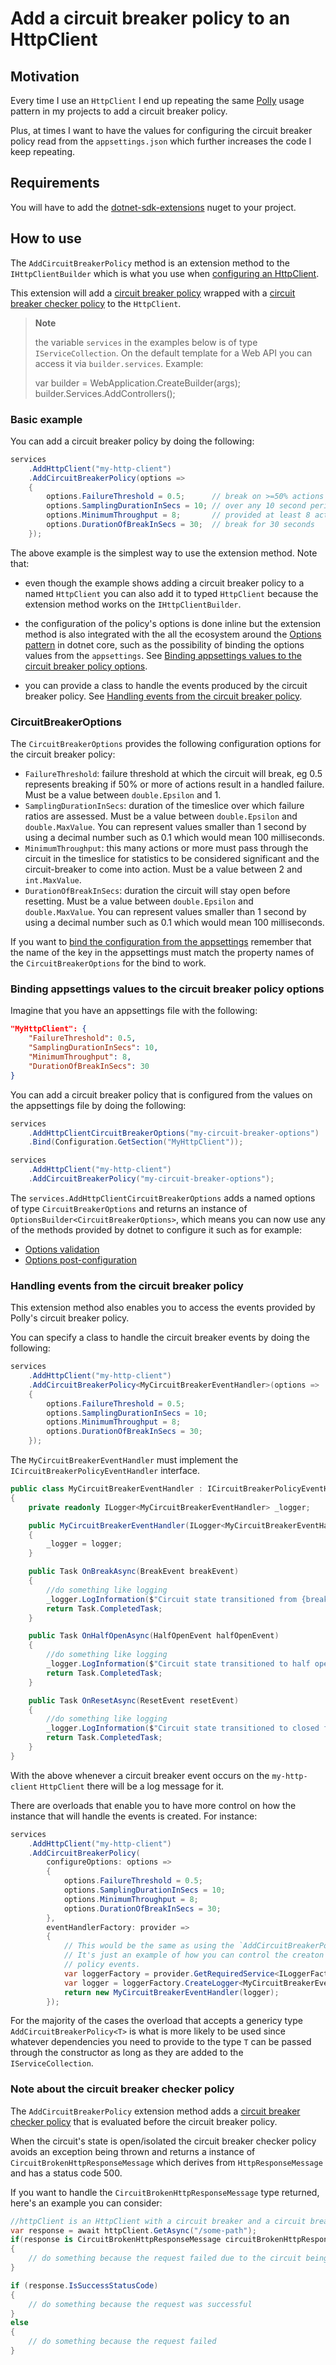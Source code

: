 ﻿# Add a circuit breaker policy to an HttpClient

## Motivation

Every time I use an `HttpClient` I end up repeating the same [Polly](https://github.com/App-vNext/Polly) usage pattern in my projects to add a circuit breaker policy.

Plus, at times I want to have the values for configuring the circuit breaker policy read from the `appsettings.json` which further increases the code I keep repeating.

## Requirements

You will have to add the [dotnet-sdk-extensions](https://www.nuget.org/packages/dotnet-sdk-extensions) nuget to your project.

## How to use

The `AddCircuitBreakerPolicy` method is an extension method to the `IHttpClientBuilder` which is what you use when [configuring an HttpClient](https://docs.microsoft.com/en-us/aspnet/core/fundamentals/http-requests?view=aspnetcore-5.0).

This extension will add a [circuit breaker policy](https://github.com/App-vNext/Polly#advanced-circuit-breaker) wrapped with a [circuit breaker checker policy](/docs/polly/circuit-breaker-checker-policy.md) to the `HttpClient`.

> **Note**
>
> the variable `services` in the examples below is of type `IServiceCollection`. On the default template
> for a Web API you can access it via `builder.services`. Example:
>
> var builder = WebApplication.CreateBuilder(args); </br>
> builder.Services.AddControllers();
>

### Basic example

You can add a circuit breaker policy by doing the following:

```csharp
services
    .AddHttpClient("my-http-client")
    .AddCircuitBreakerPolicy(options =>
    {
        options.FailureThreshold = 0.5;      // break on >=50% actions result in failures
        options.SamplingDurationInSecs = 10; // over any 10 second period
        options.MinimumThroughput = 8;       // provided at least 8 actions in the 10 second period
        options.DurationOfBreakInSecs = 30;  // break for 30 seconds
    });
```

The above example is the simplest way to use the extension method. Note that:

- even though the example shows adding a circuit breaker policy to a named `HttpClient` you can also add it to typed `HttpClient` because the extension method works on the `IHttpClientBuilder`.

- the configuration of the policy's options is done inline but the extension method is also integrated with the all the ecosystem around the [Options pattern](https://docs.microsoft.com/en-us/aspnet/core/fundamentals/configuration/options?view=aspnetcore-5.0) in dotnet core, such as the possibility of binding the options values from the `appsettings`. See [Binding appsettings values to the circuit breaker policy options](#binding-appsettings-values-to-the-circuit-breaker-policy-options).

- you can provide a class to handle the events produced by the circuit breaker policy. See [Handling events from the circuit breaker policy](#handling-events-from-the-circuit-breaker-policy).

### CircuitBreakerOptions

The `CircuitBreakerOptions` provides the following configuration options for the circuit breaker policy:

- `FailureThreshold`: failure threshold at which the circuit will break, eg 0.5 represents breaking if 50% or more of actions result in a handled failure. Must be a value between `double.Epsilon` and 1.
- `SamplingDurationInSecs`:  duration of the timeslice over which failure ratios are assessed. Must be a value between `double.Epsilon` and `double.MaxValue`. You can represent values smaller than 1 second by using a decimal number such as 0.1 which would mean 100 milliseconds.
- `MinimumThroughput`: this many actions or more must pass through the circuit in the timeslice for statistics to be considered significant and the circuit-breaker to come into action. Must be a value between 2 and `int.MaxValue`.
- `DurationOfBreakInSecs`: duration the circuit will stay open before resetting. Must be a value between `double.Epsilon` and `double.MaxValue`. You can represent values smaller than 1 second by using a decimal number such as 0.1 which would mean 100 milliseconds.

If you want to [bind the configuration from the appsettings](https://docs.microsoft.com/en-us/aspnet/core/fundamentals/configuration/options?view=aspnetcore-5.0#bind-hierarchical-configuration) remember that the name of the key in the appsettings must match the property names of the `CircuitBreakerOptions` for the bind to work.

### Binding appsettings values to the circuit breaker policy options

Imagine that you have an appsettings file with the following:

```json
"MyHttpClient": {
    "FailureThreshold": 0.5,
    "SamplingDurationInSecs": 10,
    "MinimumThroughput": 8,
    "DurationOfBreakInSecs": 30
}
```

You can add a circuit breaker policy that is configured from the values on the appsettings file by doing the following:

```csharp
services
    .AddHttpClientCircuitBreakerOptions("my-circuit-breaker-options")
    .Bind(Configuration.GetSection("MyHttpClient"));

services
    .AddHttpClient("my-http-client")
    .AddCircuitBreakerPolicy("my-circuit-breaker-options");
```

The `services.AddHttpClientCircuitBreakerOptions` adds a named options of type `CircuitBreakerOptions` and returns an instance of `OptionsBuilder<CircuitBreakerOptions>`, which means you can now use any of the methods provided by dotnet to configure it such as for example:

- [Options validation](https://docs.microsoft.com/en-us/aspnet/core/fundamentals/configuration/options?view=aspnetcore-5.0#options-validation)
- [Options post-configuration](https://docs.microsoft.com/en-us/aspnet/core/fundamentals/configuration/options?view=aspnetcore-5.0#options-post-configuration)

### Handling events from the circuit breaker policy

This extension method also enables you to access the events provided by Polly's circuit breaker policy.

You can specify a class to handle the circuit breaker events by doing the following:

```csharp
services
    .AddHttpClient("my-http-client")
    .AddCircuitBreakerPolicy<MyCircuitBreakerEventHandler>(options =>
    {
        options.FailureThreshold = 0.5;
        options.SamplingDurationInSecs = 10;
        options.MinimumThroughput = 8;
        options.DurationOfBreakInSecs = 30;
    });
```

The `MyCircuitBreakerEventHandler` must implement the `ICircuitBreakerPolicyEventHandler` interface.

```csharp
public class MyCircuitBreakerEventHandler : ICircuitBreakerPolicyEventHandler
{
    private readonly ILogger<MyCircuitBreakerEventHandler> _logger;

    public MyCircuitBreakerEventHandler(ILogger<MyCircuitBreakerEventHandler> logger)
    {
        _logger = logger;
    }

    public Task OnBreakAsync(BreakEvent breakEvent)
    {
        //do something like logging
        _logger.LogInformation($"Circuit state transitioned from {breakEvent.PreviousState} to open/isolated for the HttpClient {breakEvent.HttpClientName}. Break will last for {breakEvent.DurationOfBreak}");
        return Task.CompletedTask;
    }

    public Task OnHalfOpenAsync(HalfOpenEvent halfOpenEvent)
    {
        //do something like logging
        _logger.LogInformation($"Circuit state transitioned to half open for the HttpClient {halfOpenEvent.HttpClientName}");
        return Task.CompletedTask;
    }

    public Task OnResetAsync(ResetEvent resetEvent)
    {
        //do something like logging
        _logger.LogInformation($"Circuit state transitioned to closed for the HttpClient {resetEvent.HttpClientName}");
        return Task.CompletedTask;
    }
}
```

With the above whenever a circuit breaker event occurs on the `my-http-client` `HttpClient` there will be a log message for it.

There are overloads that enable you to have more control on how the instance that will handle the events is created. For instance:

```csharp
services
    .AddHttpClient("my-http-client")
    .AddCircuitBreakerPolicy(
        configureOptions: options =>
        {
            options.FailureThreshold = 0.5;
            options.SamplingDurationInSecs = 10;
            options.MinimumThroughput = 8;
            options.DurationOfBreakInSecs = 30;
        },
        eventHandlerFactory: provider =>
        {
            // This would be the same as using the `AddCircuitBreakerPolicy<MyCircuitBreakerEventHandler>`.
            // It's just an example of how you can control the creaton of the object handling the
            // policy events.
            var loggerFactory = provider.GetRequiredService<ILoggerFactory>();
            var logger = loggerFactory.CreateLogger<MyCircuitBreakerEventHandler>();
            return new MyCircuitBreakerEventHandler(logger);
        });
```

For the majority of the cases the overload that accepts a genericy type `AddCircuitBreakerPolicy<T>` is what is more likely to be used since whatever dependencies you need to provide to the type `T` can be passed through the constructor as long as they are added to the `IServiceCollection`.

### Note about the circuit breaker checker policy

The `AddCircuitBreakerPolicy` extension method adds a [circuit breaker checker policy](/docs/polly/circuit-breaker-checker-policy.md) that is evaluated before the circuit breaker policy.

When the circuit's state is open/isolated the circuit breaker checker policy avoids an exception being thrown and returns a instance of `CircuitBrokenHttpResponseMessage` which derives from `HttpResponseMessage` and has a status code 500.

If you want to handle the `CircuitBrokenHttpResponseMessage` type returned, here's an example you can consider:

```csharp
//httpClient is an HttpClient with a circuit breaker and a circuit breaker check policies applied
var response = await httpClient.GetAsync("/some-path");
if(response is CircuitBrokenHttpResponseMessage circuitBrokenHttpResponseMessage)
{
    // do something because the request failed due to the circuit being broken
}

if (response.IsSuccessStatusCode)
{
    // do something because the request was successful
}
else
{
    // do something because the request failed
}
```
